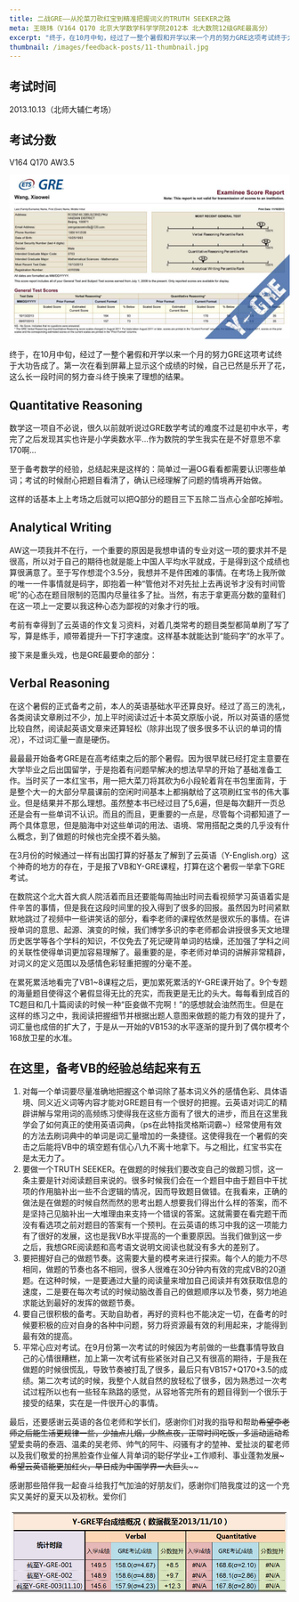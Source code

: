 ```yaml
---
title: 二战GRE——从抡菜刀砍红宝到精准把握词义的TRUTH SEEKER之路
meta: 王晓玮（V164 Q170 北京大学数学科学学院2012本 北大数院12级GRE最高分）
excerpt: "终于，在10月中旬，经过了一整个暑假和开学以来一个月的努力GRE这项考试终于大功告成了。第一次在看到屏幕上显示这个成绩的时候，自己已然是乐开了花，这么长一段时间的努力奋斗终于换来了理想的结果。"
thumbnail: /images/feedback-posts/11-thumbnail.jpg
---
```


## 考试时间

2013.10.13（北师大辅仁考场）

## 考试分数

V164 Q170 AW3.5

![Figure 1](/images/feedback-posts/11-1.jpg)

终于，在10月中旬，经过了一整个暑假和开学以来一个月的努力GRE这项考试终于大功告成了。第一次在看到屏幕上显示这个成绩的时候，自己已然是乐开了花，这么长一段时间的努力奋斗终于换来了理想的结果。

## Quantitative Reasoning

数学这一项自不必说，很久以前就听说过GRE数学考试的难度不过是初中水平，考完了之后发现其实也许是小学奥数水平...作为数院的学生我实在是不好意思不拿170啊...

至于备考数学的经验，总结起来是这样的：简单过一遍OG看看都需要认识哪些单词；考试的时候耐心把题目看清了，确认已经理解了问题的情境再开始做。

这样的话基本上上考场之后就可以把Q部分的题目三下五除二当点心全部吃掉啦。

## Analytical Writing

AW这一项我并不在行，一个重要的原因是我想申请的专业对这一项的要求并不是很高，所以对于自己的期待也就是能上中国人平均水平就成，于是得到这个成绩也算很满意了。至于写作想混个3.5分，我想并不是件困难的事情。在考场上我所做的唯一一件事情就是码字，即抱着一种“管他对不对先扯上去再说爷才没有时间管呢”的心态在题目限制的范围内尽量往多了扯。当然，有志于拿更高分数的童鞋们在这一项上一定要以我这种心态为鄙视的对象才行的哦。

考前有幸得到了云英语的作文复习资料，对着几类常考的题目类型都简单刷了写了写，算是练手，顺带着提升一下打字速度。这样基本就能达到“能码字”的水平了。

接下来是重头戏，也是GRE最要命的部分：

## Verbal Reasoning

在这个暑假的正式备考之前，本人的英语基础水平还算良好。经过了高三的洗礼，各类阅读文章刷过不少，加上平时阅读过近十本英文原版小说，所以对英语的感觉比较自然，阅读起英语文章来还算轻松（除非出现了很多很多不认识的单词的情况），不过词汇量一直是硬伤。

最最最开始备考GRE是在高考结束之后的那个暑假。因为很早就已经打定主意要在大学毕业之后出国留学，于是抱着有问题早解决的想法早早的开始了基础准备工作。当时买了一本红宝书，用一把大菜刀将其砍为6小段轮着背在书包里面背，于是整个大一的大部分早晨课前的空闲时间基本上都捐献给了这项刷红宝书的伟大事业。但是结果并不那么理想。虽然整本书已经过目了5,6遍，但是每次翻开一页总还是会有一些单词不认识。而且的而且，更重要的一点是，尽管每个词都知道了一两个具体意思，但是脑海中对这些单词的用法、语境、常用搭配之类的几乎没有什么概念，到了做题的时候也完全摸不着头脑。

在3月份的时候通过一样有出国打算的好基友了解到了云英语（Y-English.org）这个神奇的地方的存在，于是报了VB和Y-GRE课程，打算在这个暑假一举拿下GRE考试。

在数院这个北大首大疯人院活着而且还要能每周抽出时间去看视频学习英语着实是件辛苦的事情，但是我在这段时间里的投入得到了很多的回报。虽然因为时间紧默默地跳过了视频中一些讲笑话的部分，看李老师的课程依然是很欢乐的事情。在讲授单词的意思、起源、演变的时候，我们博学多识的李老师都会讲授很多天文地理历史医学等各个学科的知识，不仅免去了死记硬背单词的枯燥，还加强了学科之间的关联性使得单词更加容易理解了。最重要的是，李老师对单词的讲解非常精辟，对词义的定义范围以及感情色彩轻重把握的分毫不差。

在累死累活地看完了VB1~8课程之后，更加累死累活的Y-GRE课开始了。9个专题的海量题目使得这个暑假显得无比的充实，而我更是无比的头大。每每看到成百的TC题目和几十篇阅读的时候一种“臣妾做不完啊！”的感想就会油然而生。但是在这样的练习之中，我阅读把握细节并根据出题人意图来做题的能力有效的提升了，词汇量也成倍的扩大了，于是从一开始的VB153的水平逐渐的提升到了偶尔模考个168放卫星的水准。

## 在这里，备考VB的经验总结起来有五

1. 对每一个单词要尽量准确地把握这个单词除了基本词义外的感情色彩、具体语境、同义近义词等内容才能对GRE题目有一个很好的把握。云英语对词汇的精辟讲解与常用词的高频练习使得我在这些方面有了很大的进步，而且在这里我学会了如何真正的使用英语词典，（ps在此特指灵格斯词霸~）经常使用有效的方法去刷词典中的单词是词汇量增加的一条捷径。这使得我在一个暑假的突击之后能将VB中的填空题有信心八九不离十地拿下。与之相比，红宝书实在是太无力了。
2. 要做一个TRUTH SEEKER。在做题的时候我们要改变自己的做题习惯，这一条主要是针对阅读题目来说的。很多时候我们会在一个题目中由于题目中干扰项的作用脑补出一些不合逻辑的情况，因而导致题目做错。在我看来，正确的做法是在做题的时候自然而然的思考出题人想要我们得出什么样的答案，而不是坚持己见脑补出一大堆理由来支持一个错误的答案。这就需要在看完题干而没有看选项之前对题目的答案有一个预判。在云英语的练习中我的这一项能力有了很好的发展，这也是我VB水平提高的一个重要原因。当我们做到这一步之后，我想GRE阅读题和高考语文说明文阅读也就没有多大的差别了。
3. 要把握好自己的做题节奏。这需要大量的模考来进行探索。每个人的能力不尽相同，做题的节奏也各不相同，很多人很难在30分钟内有效的完成VB的20道题。在这种时候，一是要通过大量的阅读量来增加自己阅读并有效获取信息的速度，二是要在每次考试的时候动脑改善自己的做题顺序以及节奏，努力地追求能达到最好的发挥的做题节奏。
4. 要自己很积极的备考。天助自助者，再好的资料也不能决定一切，在备考的时候要积极的应对自身的各种中问题，努力将资源最有效的利用起来，才能得到最有效的提高。
5. 平常心应对考试。在9月份第一次考试的时候因为考前做的一些蠢事情导致自己的心情很糟糕，加上第一次考试有些紧张对自己又有很高的期待，于是我在做题的时候很慌乱，导致节奏被打乱了很多，最后只有VB157+Q170+3.5的成绩。第二次考试的时候，我整个人就自然的放轻松了很多，因为熟悉过一次考试过程所以也有一些轻车熟路的感觉，从容地答完所有的题目得到一个很乐于接受的结果，实在是一件很开心的事情。

最后，还要感谢云英语的各位老师和学长们，感谢你们对我的指导和帮助~~希望李老师之后能生活更规律一些，少抽点儿烟，少熬点夜，正常时间吃饭，多运动运动~~希望爱卖萌的泰涵、温柔的吴老师、帅气的阿牛、闷骚有才的堃神、爱扯淡的翟老师以及我们敬爱的扮黑脸查作业催人背单词的聪仔学业+工作顺利、事业蓬勃发展~~~希望云英语能更加红火，早日成为中国学界一大巨头~~~~

感谢那些陪伴我一起奋斗给我打气加油的好朋友们，感谢你们陪我度过的这一个充实又美好的夏天以及初秋。爱你们

![Figure 2](/images/feedback-posts/11-2.jpg)